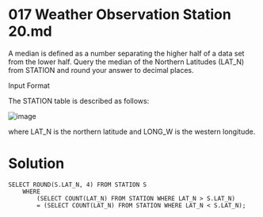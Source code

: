 # 017 Weather Observation Station 20.md

A median is defined as a number separating the higher half of a data set from the lower half. Query the median of the Northern Latitudes (LAT_N) from STATION and round your answer to  decimal places.

Input Format

The STATION table is described as follows:

![image](https://github.com/anaswick/my_portfolio/assets/24541471/d8ae354c-2fe0-4a1c-9ab8-ab0318ebb265)

where LAT_N is the northern latitude and LONG_W is the western longitude.

# Solution
```
SELECT ROUND(S.LAT_N, 4) FROM STATION S 
    WHERE 
        (SELECT COUNT(LAT_N) FROM STATION WHERE LAT_N > S.LAT_N) 
        = (SELECT COUNT(LAT_N) FROM STATION WHERE LAT_N < S.LAT_N);
```


